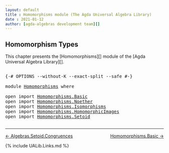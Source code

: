 ```yaml
---
layout: default
title : Homomorphisms module (The Agda Universal Algebra Library)
date : 2021-01-12
author: [agda-algebras development team][]
---
```


## <a id="homomorphism-types">Homomorphism Types</a>

This chapter presents the [Homomorphisms][] module of the [Agda Universal Algebra Library][].

<pre class="Agda">

<a id="316" class="Symbol">{-#</a> <a id="320" class="Keyword">OPTIONS</a> <a id="328" class="Pragma">--without-K</a> <a id="340" class="Pragma">--exact-split</a> <a id="354" class="Pragma">--safe</a> <a id="361" class="Symbol">#-}</a>

<a id="366" class="Keyword">module</a> <a id="373" href="Homomorphisms.html" class="Module">Homomorphisms</a> <a id="387" class="Keyword">where</a>

<a id="394" class="Keyword">open</a> <a id="399" class="Keyword">import</a> <a id="406" href="Homomorphisms.Basic.html" class="Module">Homomorphisms.Basic</a>
<a id="426" class="Keyword">open</a> <a id="431" class="Keyword">import</a> <a id="438" href="Homomorphisms.Noether.html" class="Module">Homomorphisms.Noether</a>
<a id="460" class="Keyword">open</a> <a id="465" class="Keyword">import</a> <a id="472" href="Homomorphisms.Isomorphisms.html" class="Module">Homomorphisms.Isomorphisms</a>
<a id="499" class="Keyword">open</a> <a id="504" class="Keyword">import</a> <a id="511" href="Homomorphisms.HomomorphicImages.html" class="Module">Homomorphisms.HomomorphicImages</a>
<a id="543" class="Keyword">open</a> <a id="548" class="Keyword">import</a> <a id="555" href="Homomorphisms.Setoid.html" class="Module">Homomorphisms.Setoid</a>

</pre>

--------------------------------------

[← Algebras.Setoid.Congruences](Algebras.Setoid.Congruences.html)
<span style="float:right;">[Homomorphisms.Basic →](Homomorphisms.Basic.html)</span>

{% include UALib.Links.md %}

[agda-algebras development team]: https://github.com/ualib/agda-algebras#the-agda-algebras-development-team
